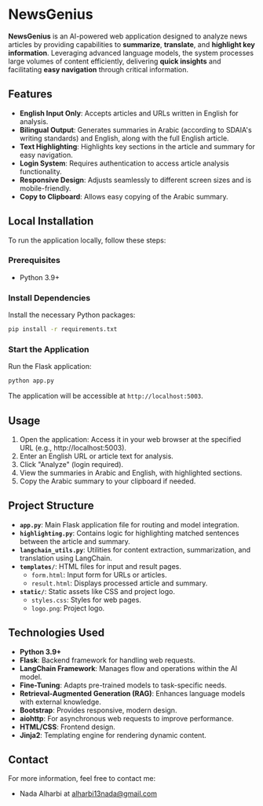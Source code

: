 # NewsGenius

**NewsGenius** is an AI-powered web application designed to analyze news articles by providing capabilities to **summarize**, **translate**, and **highlight key information**. Leveraging advanced language models, the system processes large volumes of content efficiently, delivering **quick insights** and facilitating **easy navigation** through critical information.


## Features

- **English Input Only**: Accepts articles and URLs written in English for analysis.
- **Bilingual Output**: Generates summaries in Arabic (according to SDAIA's writing standards) and English, along with the full English article.
- **Text Highlighting**: Highlights key sections in the article and summary for easy navigation.
- **Login System**: Requires authentication to access article analysis functionality.
- **Responsive Design**: Adjusts seamlessly to different screen sizes and is mobile-friendly.
- **Copy to Clipboard**: Allows easy copying of the Arabic summary.

## Local Installation

To run the application locally, follow these steps:

### Prerequisites

- Python 3.9+

### Install Dependencies

Install the necessary Python packages:

```bash
pip install -r requirements.txt
```

### Start the Application

Run the Flask application:

```bash
python app.py
```

The application will be accessible at `http://localhost:5003`.

## Usage

1. Open the application: Access it in your web browser at the specified URL (e.g., http://localhost:5003).
2. Enter an English URL or article text for analysis.
3. Click "Analyze" (login required).
4. View the summaries in Arabic and English, with highlighted sections.
5. Copy the Arabic summary to your clipboard if needed.

## Project Structure

- **`app.py`**: Main Flask application file for routing and model integration.
- **`highlighting.py`**: Contains logic for highlighting matched sentences between the article and summary.
- **`langchain_utils.py`**: Utilities for content extraction, summarization, and translation using LangChain.
- **`templates/`**: HTML files for input and result pages.
    - `form.html`: Input form for URLs or articles.
    - `result.html`: Displays processed article and summary.
- **`static/`**: Static assets like CSS and project logo.
    - `styles.css`: Styles for web pages.
    - `logo.png`: Project logo.

## Technologies Used

- **Python 3.9+**
- **Flask**: Backend framework for handling web requests.
- **LangChain Framework**: Manages flow and operations within the AI model.
- **Fine-Tuning**: Adapts pre-trained models to task-specific needs.
- **Retrieval-Augmented Generation (RAG)**: Enhances language models with external knowledge.
- **Bootstrap**: Provides responsive, modern design.
- **aiohttp**: For asynchronous web requests to improve performance.
- **HTML/CSS**: Frontend design.
- **Jinja2**: Templating engine for rendering dynamic content.

## Contact

For more information, feel free to contact me:

- Nada Alharbi at alharbi13nada@gmail.com
